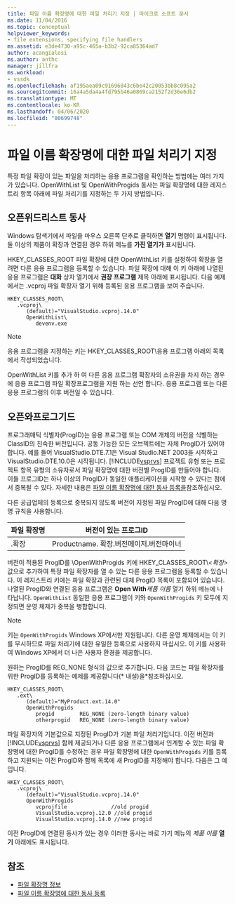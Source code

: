 ```yaml
---
title: 파일 이름 확장명에 대한 파일 처리기 지정 | 마이크로 소프트 문서
ms.date: 11/04/2016
ms.topic: conceptual
helpviewer_keywords:
- file extensions, specifying file handlers
ms.assetid: e3de4730-a95c-465a-b3b2-92ca85364ad7
author: acangialosi
ms.author: anthc
manager: jillfra
ms.workload:
- vssdk
ms.openlocfilehash: af195aea09c91696843c6be42c20053bb8c095a2
ms.sourcegitcommit: 16a4a5da4a4fd795b46a0869ca2152f2d36e6db2
ms.translationtype: MT
ms.contentlocale: ko-KR
ms.lasthandoff: 04/06/2020
ms.locfileid: "80699748"
---
```

# <a name="specifying-file-handlers-for-file-name-extensions"></a>파일 이름 확장명에 대한 파일 처리기 지정
특정 파일 확장이 있는 파일을 처리하는 응용 프로그램을 확인하는 방법에는 여러 가지가 있습니다. OpenWithList 및 OpenWithProgids 동사는 파일 확장명에 대한 레지스트리 항목 아래에 파일 처리기를 지정하는 두 가지 방법입니다.

## <a name="openwithlist-verb"></a>오픈위드리스트 동사
 Windows 탐색기에서 파일을 마우스 오른쪽 단추로 클릭하면 **열기** 명령이 표시됩니다. 둘 이상의 제품이 확장과 연결된 경우 하위 메뉴를 **가진 열기가** 표시됩니다.

 HKEY_CLASSES_ROOT 파일 확장에 대한 OpenWithList 키를 설정하여 확장을 열려면 다른 응용 프로그램을 등록할 수 있습니다. 파일 확장에 대해 이 키 아래에 나열된 응용 프로그램은 **대화** 상자 열기에서 **권장 프로그램** 제목 아래에 표시됩니다. 다음 예제에서는 .vcproj 파일 확장자 열기 위해 등록된 응용 프로그램을 보여 주습니다.

```
HKEY_CLASSES_ROOT\
   .vcproj\
      (default)="VisualStudio.vcproj.14.0"
      OpenWithList\
         devenv.exe
```

> [!NOTE]
> 응용 프로그램을 지정하는 키는 HKEY_CLASSES_ROOT\응용 프로그램 아래의 목록에서 작성되었습니다.

 OpenWithList 키를 추가 하 여 다른 응용 프로그램 확장자의 소유권을 차지 하는 경우에 응용 프로그램 파일 확장프로그램을 지원 하는 선언 합니다. 응용 프로그램 또는 다른 응용 프로그램의 이후 버전일 수 있습니다.

## <a name="openwithprogids"></a>오픈와프로그기드
 프로그래매틱 식별자(ProgID)는 응용 프로그램 또는 COM 개체의 버전을 식별하는 ClassID의 친숙한 버전입니다. 공동 가능한 모든 오브젝트에는 자체 ProgID가 있어야 합니다. 예를 들어 VisualStudio.DTE.7.1은 Visual Studio.NET 2003을 시작하고 VisualStudio.DTE.10.0은 시작됩니다. [!INCLUDE[vsprvs](../code-quality/includes/vsprvs_md.md)] 프로젝트 유형 또는 프로젝트 항목 유형의 소유자로서 파일 확장명에 대한 버전별 ProgID를 만들어야 합니다. 이들 프로그ID는 하나 이상의 ProgID가 동일한 애플리케이션을 시작할 수 있다는 점에서 중복될 수 있다. 자세한 내용은 [파일 이름 확장명에 대한 동사 등록을](../extensibility/registering-verbs-for-file-name-extensions.md)참조하십시오.

 다른 공급업체의 등록으로 중복되지 않도록 버전이 지정된 파일 ProgID에 대해 다음 명명 규칙을 사용합니다.

|파일 확장명|버전이 있는 프로그ID|
|--------------------|----------------------|
|.확장|Productname. 확장.버전메이저.버전마이너|

 버전이 적용된 ProgID를 \OpenWithProgids 키에 HKEY_CLASSES_ROOT\\*\<확장>* 값으로 추가하여 특정 파일 확장자를 열 수 있는 다른 응용 프로그램을 등록할 수 있습니다. 이 레지스트리 키에는 파일 확장과 관련된 대체 ProgID 목록이 포함되어 있습니다. 나열된 ProgID와 연결된 응용 프로그램은 **Open With**_제품 이름_ 열기 하위 메뉴에 나타납니다. `OpenWithList` 동일한 응용 프로그램이 키와 `OpenWithProgids` 키 모두에 지정되면 운영 체제가 중복을 병합합니다.

> [!NOTE]
> 키는 `OpenWithProgids` Windows XP에서만 지원됩니다. 다른 운영 체제에서는 이 키를 무시하므로 파일 처리기에 대한 유일한 등록으로 사용하지 마십시오. 이 키를 사용하여 Windows XP에서 더 나은 사용자 환경을 제공합니다.

 원하는 ProgID를 REG_NONE 형식의 값으로 추가합니다. 다음 코드는 파일 확장자를 위한 ProgID를 등록하는 예제를 제공합니다(* 내설)을*참조하십시오.

```
HKEY_CLASSES_ROOT\
   .ext\
      (default)="MyProduct.ext.14.0"
      OpenWithProgids
         progid        REG_NONE (zero-length binary value)
         otherprogid   REG_NONE (zero-length binary value)
```

 파일 확장자의 기본값으로 지정된 ProgID가 기본 파일 처리기입니다. 이전 버전과 [!INCLUDE[vsprvs](../code-quality/includes/vsprvs_md.md)] 함께 제공되거나 다른 응용 프로그램에서 인계할 수 있는 파일 확장명에 대한 ProgID를 수정하는 경우 파일 확장명에 대한 `OpenWithProgids` 키를 등록하고 지원되는 이전 ProgID와 함께 목록에 새 ProgID를 지정해야 합니다. 다음은 그 예입니다.

```
HKEY_CLASSES_ROOT\
   .vcproj\
      (default)="VisualStudio.vcproj.14.0"
      OpenWithProgids
         vcprojfile              //old progid
         VisualStudio.vcproj.12.0 //old progid
         VisualStudio.vcproj.14.0 //new progid
```

 이전 ProgID에 연결된 동사가 있는 경우 이러한 동사는 바로 가기 메뉴의 *제품 이름* **열기** 아래에도 표시됩니다.

## <a name="see-also"></a>참조
- [파일 확장명 정보](../extensibility/about-file-name-extensions.md)
- [파일 이름 확장명에 대한 동사 등록](../extensibility/registering-verbs-for-file-name-extensions.md)
